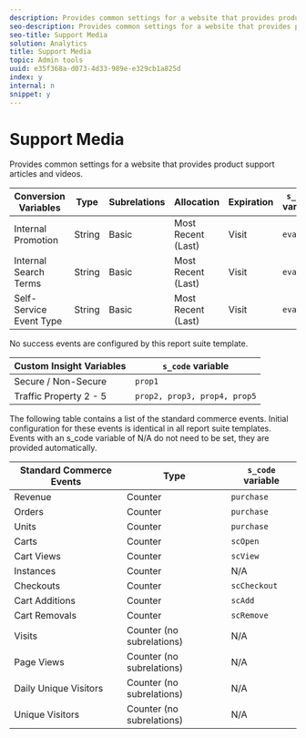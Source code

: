 ```yaml
---
description: Provides common settings for a website that provides product support articles and videos.
seo-description: Provides common settings for a website that provides product support articles and videos.
seo-title: Support Media
solution: Analytics
title: Support Media
topic: Admin tools
uuid: e35f368a-d073-4d33-989e-e329cb1a825d
index: y
internal: n
snippet: y
---
```


# Support Media

Provides common settings for a website that provides product support articles and videos.

|  Conversion Variables  | Type  | Subrelations  | Allocation  | Expiration  | `s_code` variable  |
|---|---|---|---|---|---|
|  Internal Promotion  | String  | Basic  | Most Recent (Last)  | Visit  | `evar1`  |
|  Internal Search Terms  | String  | Basic  | Most Recent (Last)  | Visit  | `evar2`  |
|  Self-Service Event Type  | String  | Basic  | Most Recent (Last)  | Visit  | `evar3`  |

No success events are configured by this report suite template. 

|  Custom Insight Variables  | `s_code` variable  |
|---|---|
|  Secure / Non-Secure  | `prop1`  |
|  Traffic Property 2 - 5  | `prop2, prop3, prop4, prop5`  |

The following table contains a list of the standard commerce events. Initial configuration for these events is identical in all report suite templates. Events with an s_code variable of N/A do not need to be set, they are provided automatically. 

|  Standard Commerce Events  | Type  | `s_code` variable  |
|---|---|---|
|  Revenue  | Counter  | `purchase`  |
|  Orders  | Counter  | `purchase`  |
|  Units  | Counter  | `purchase`  |
|  Carts  | Counter  | `scOpen`  |
|  Cart Views  | Counter  | `scView`  |
|  Instances  | Counter  | N/A  |
|  Checkouts  | Counter  | `scCheckout`  |
|  Cart Additions  | Counter  | `scAdd`  |
|  Cart Removals  | Counter  | `scRemove`  |
|  Visits  | Counter (no subrelations)  | N/A  |
|  Page Views  | Counter (no subrelations)  | N/A  |
|  Daily Unique Visitors  | Counter (no subrelations)  | N/A  |
|  Unique Visitors  | Counter (no subrelations)  | N/A  |

